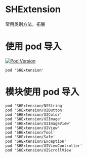 # SHExtension
常用类别方法，拓展
# 使用 pod 导入
[![Pod Version](http://img.shields.io/cocoapods/v/SHExtension.svg?style=flat)](https://github.com/CCSH/SHExtension/releases)
```
pod 'SHExtension'
```
# 模块使用 pod 导入
```
pod 'SHExtension/NSString'
pod 'SHExtension/UIButton'
pod 'SHExtension/UIColor'
pod 'SHExtension/UIImage'
pod 'SHExtension/UIImageView'
pod 'SHExtension/UIView'
pod 'SHExtension/Tool'
pod 'SHExtension/Safe'
pod 'SHExtension/Exception'
pod 'SHExtension/UIViewController'
pod 'SHExtension/UIScrollView'
```
